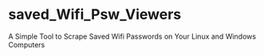 # saved_Wifi_Psw_Viewers
A Simple Tool to Scrape Saved Wifi Passwords on Your Linux and Windows Computers
